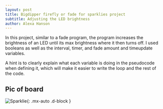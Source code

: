 ```yaml
---
layout: post
title: Bigdipper firefly or fade for sparklies project
subtitle: Adjusting the LED brightness
author: Alexa Hanson
---
```


In this project, similar to a fade program, the program increases the brightness of an LED until its max brightness where it then turns off. I used booleans as well as the interval, timer, and fade amount and timeupdate variables.

A hint is to clearly explain what each variable is doing in the pseudocode when defining it, which will make it easier to write the loop and the rest of the code.

## Pic of board


![Sparklie](https://alexahanson22-ui.github.io/assets/img/sparklie.jpeg){: .mx-auto .d-block }


